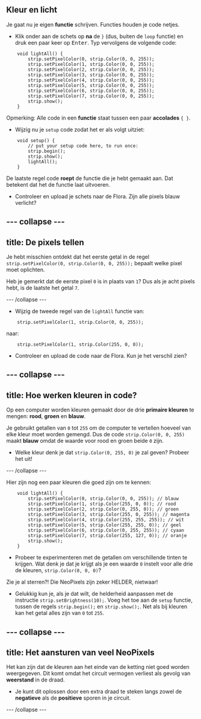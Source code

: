 ## Kleur en licht

Je gaat nu je eigen **functie** schrijven. Functies houden je code netjes.

+ Klik onder aan de schets op **na** de `}` \(dus, buiten de `loop` functie\) en druk een paar keer op <kbd>Enter</kbd>. Typ vervolgens de volgende code:

``` 
    void lightAll() {
        strip.setPixelColor(0, strip.Color(0, 0, 255));
        strip.setPixelColor(1, strip.Color(0, 0, 255));
        strip.setPixelColor(2, strip.Color(0, 0, 255));
        strip.setPixelColor(3, strip.Color(0, 0, 255));
        strip.setPixelColor(4, strip.Color(0, 0, 255));
        strip.setPixelColor(5, strip.Color(0, 0, 255));
        strip.setPixelColor(6, strip.Color(0, 0, 255));
        strip.setPixelColor(7, strip.Color(0, 0, 255));
        strip.show();
    }
```

Opmerking: Alle code in een **functie** staat tussen een paar **accolades** `{ }`.

+ Wijzig nu je `setup` code zodat het er als volgt uitziet:

``` 
    void setup() {
        // put your setup code here, to run once:
        strip.begin();
        strip.show();
        lightAll();
    }
```

De laatste regel code **roept** de functie die je hebt gemaakt aan. Dat betekent dat het de functie laat uitvoeren.

+ Controleer en upload je schets naar de Flora. Zijn alle pixels blauw verlicht?

--- collapse ---
---
title: De pixels tellen
---

Je hebt misschien ontdekt dat het eerste getal in de regel `strip.setPixelColor(0, strip.Color(0, 0, 255));` bepaalt welke pixel moet oplichten.

Heb je gemerkt dat de eerste pixel `0` is in plaats van `1`? Dus als je acht pixels hebt, is de laatste het getal `7`.

--- /collapse ---

+ Wijzig de tweede regel van de `lightAll` functie van:

```
    strip.setPixelColor(1, strip.Color(0, 0, 255));
```

naar:

```
    strip.setPixelColor(1, strip.Color(255, 0, 0));
```

+ Controleer en upload de code naar de Flora. Kun je het verschil zien?

--- collapse ---
---
title: Hoe werken kleuren in code?
---

Op een computer worden kleuren gemaakt door de drie **primaire kleuren** te mengen: **rood**, **groen** en **blauw**.

Je gebruikt getallen van `0` tot `255` om de computer te vertellen hoeveel van elke kleur moet worden gemengd. Dus de code `strip.Color(0, 0, 255)` maakt **blauw** omdat de waarde voor rood en groen beide `0` zijn.

+ Welke kleur denk je dat `strip.Color(0, 255, 0)` je zal geven? Probeer het uit!

--- /collapse ---

Hier zijn nog een paar kleuren die goed zijn om te kennen:

```
    void lightAll() {
        strip.setPixelColor(0, strip.Color(0, 0, 255)); // blauw
        strip.setPixelColor(1, strip.Color(255, 0, 0)); // rood
        strip.setPixelColor(2, strip.Color(0, 255, 0)); // groen
        strip.setPixelColor(3, strip.Color(255, 0, 255)); // magenta
        strip.setPixelColor(4, strip.Color(255, 255, 255)); // wit
        strip.setPixelColor(5, strip.Color(255, 255, 0)); // geel
        strip.setPixelColor(6, strip.Color(0, 255, 255)); // cyaan
        strip.setPixelColor(7, strip.Color(255, 127, 0)); // oranje
        strip.show();
    }
```

+ Probeer te experimenteren met de getallen om verschillende tinten te krijgen. Wat denk je dat je krijgt als je een waarde `0` instelt voor alle drie de kleuren, `strip.Color(0, 0, 0)`?

Zie je al sterren?! Die NeoPixels zijn zeker HELDER, nietwaar!

+ Gelukkig kun je, als je dat wilt, de helderheid aanpassen met de instructie `strip.setBrightness(10);`. Voeg het toe aan de `setup` functie, tussen de regels `strip.begin();` en `strip.show();`. Net als bij kleuren kan het getal alles zijn van `0` tot `255`.

--- collapse ---
---
title: Het aansturen van veel NeoPixels
---

Het kan zijn dat de kleuren aan het einde van de ketting niet goed worden weergegeven. Dit komt omdat het circuit vermogen verliest als gevolg van **weerstand** in de draad.

+ Je kunt dit oplossen door een extra draad te steken langs zowel de **negatieve** als de **positieve** sporen in je circuit.

--- /collapse ---
